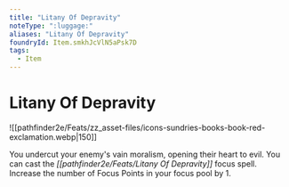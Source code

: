 ```yaml
---
title: "Litany Of Depravity"
noteType: ":luggage:"
aliases: "Litany Of Depravity"
foundryId: Item.smkhJcVlN5aPsk7D
tags:
  - Item
---
```


# Litany Of Depravity
![[pathfinder2e/Feats/zz_asset-files/icons-sundries-books-book-red-exclamation.webp|150]]

You undercut your enemy's vain moralism, opening their heart to evil. You can cast the _[[pathfinder2e/Feats/Litany Of Depravity]]_ focus spell. Increase the number of Focus Points in your focus pool by 1.
